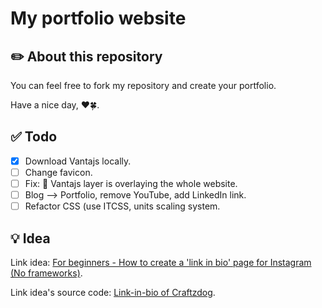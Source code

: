 # My portfolio website

## ✏️ About this repository

You can feel free to fork my repository and create your portfolio.

Have a nice day, ❤️🍀.

## ✅ Todo

- [x] Download Vantajs locally.
- [ ] Change favicon.
- [ ] Fix: 🐛 Vantajs layer is overlaying the whole website.
- [ ] Blog --> Portfolio, remove YouTube, add LinkedIn link.
- [ ] Refactor CSS (use ITCSS, units scaling system. 

## 💡 Idea

Link idea: [For beginners - How to create a 'link in bio' page for Instagram (No frameworks)](https://youtu.be/u71pHOyvBp0).

Link idea's source code: [Link-in-bio of Craftzdog](https://github.com/craftzdog/link-in-bio).
